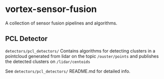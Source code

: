 # vortex-sensor-fusion
A collection of sensor fusion pipelines and algorithms.

## PCL Detector

`detectors/pcl_detectors/`
Contains algorithms for detecting clusters in a pointcloud generated from lidar on the topic `/ouster/points` and publishes the detected clusters on `/lidar/centoids`

See `detectors/pcl_detectors/` README.md for detailed info.